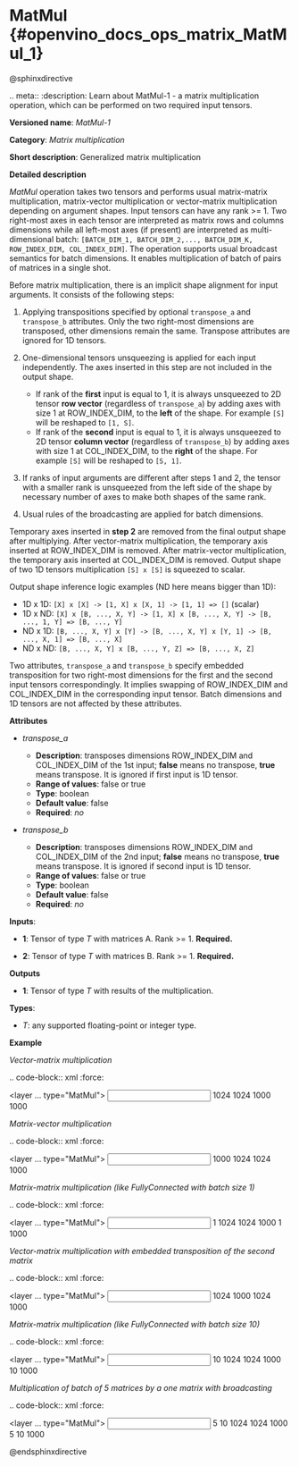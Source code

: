 # MatMul {#openvino_docs_ops_matrix_MatMul_1}

@sphinxdirective

.. meta::
  :description: Learn about MatMul-1 - a matrix multiplication operation, 
                which can be performed on two required input tensors.

**Versioned name**: *MatMul-1*

**Category**: *Matrix multiplication*

**Short description**: Generalized matrix multiplication

**Detailed description**

*MatMul* operation takes two tensors and performs usual matrix-matrix multiplication, matrix-vector multiplication or vector-matrix multiplication depending on argument shapes. Input tensors can have any rank >= 1. Two right-most axes in each tensor are interpreted as matrix rows and columns dimensions while all left-most axes (if present) are interpreted as multi-dimensional batch: ``[BATCH_DIM_1, BATCH_DIM_2,..., BATCH_DIM_K, ROW_INDEX_DIM, COL_INDEX_DIM]``. The operation supports usual broadcast semantics for batch dimensions. It enables multiplication of batch of pairs of matrices in a single shot.

Before matrix multiplication, there is an implicit shape alignment for input arguments. It consists of the following steps:

1. Applying transpositions specified by optional ``transpose_a`` and ``transpose_b`` attributes. Only the two right-most dimensions are transposed, other dimensions remain the same. Transpose attributes are ignored for 1D tensors.

2. One-dimensional tensors unsqueezing is applied for each input independently. The axes inserted in this step are not included in the output shape.

   * If rank of the **first** input is equal to 1, it is always unsqueezed to 2D tensor **row vector** (regardless of ``transpose_a``) by adding axes with size 1 at ROW_INDEX_DIM, to the **left** of the shape. For example ``[S]`` will be reshaped to ``[1, S]``.
   * If rank of the **second** input is equal to 1, it is always unsqueezed to 2D tensor **column vector** (regardless of ``transpose_b``) by adding axes with size 1 at COL_INDEX_DIM, to the **right** of the shape. For example ``[S]`` will be reshaped to ``[S, 1]``.

3. If ranks of input arguments are different after steps 1 and 2, the tensor with a smaller rank is unsqueezed from the left side of the shape by necessary number of axes to make both shapes of the same rank.

4. Usual rules of the broadcasting are applied for batch dimensions.

Temporary axes inserted in **step 2** are removed from the final output shape after multiplying.
After vector-matrix multiplication, the temporary axis inserted at ROW_INDEX_DIM is removed. After matrix-vector multiplication, the temporary axis inserted at COL_INDEX_DIM is removed.
Output shape of two 1D tensors multiplication ``[S] x [S]`` is squeezed to scalar.

Output shape inference logic examples (ND here means bigger than 1D):

* 1D x 1D: ``[X] x [X] -> [1, X] x [X, 1] -> [1, 1] => []`` (scalar)
* 1D x ND: ``[X] x [B, ..., X, Y] -> [1, X] x [B, ..., X, Y] -> [B, ..., 1, Y] => [B, ..., Y]``
* ND x 1D: ``[B, ..., X, Y] x [Y] -> [B, ..., X, Y] x [Y, 1] -> [B, ..., X, 1] => [B, ..., X]``
* ND x ND: ``[B, ..., X, Y] x [B, ..., Y, Z] => [B, ..., X, Z]``


Two attributes, ``transpose_a`` and ``transpose_b`` specify embedded transposition for two right-most dimensions for the first and the second input tensors correspondingly. It implies swapping of ROW_INDEX_DIM and COL_INDEX_DIM in the corresponding input tensor. Batch dimensions and 1D tensors are not affected by these attributes.

**Attributes**

* *transpose_a*

  * **Description**: transposes dimensions ROW_INDEX_DIM and COL_INDEX_DIM of the 1st input; **false** means no transpose, **true** means transpose. It is ignored if first input is 1D tensor.
  * **Range of values**: false or true
  * **Type**: boolean
  * **Default value**: false
  * **Required**: *no*

* *transpose_b*

  * **Description**: transposes dimensions ROW_INDEX_DIM and COL_INDEX_DIM of the 2nd input; **false** means no transpose, **true** means transpose. It is ignored if second input is 1D tensor.
  * **Range of values**: false or true
  * **Type**: boolean
  * **Default value**: false
  * **Required**: *no*


**Inputs**:

* **1**: Tensor of type *T* with matrices A. Rank >= 1. **Required.**

* **2**: Tensor of type *T* with matrices B. Rank >= 1. **Required.**

**Outputs**

* **1**: Tensor of type *T* with results of the multiplication.

**Types**:

* *T*: any supported floating-point or integer type.

**Example**

*Vector-matrix multiplication*

.. code-block:: xml
   :force:

   <layer ... type="MatMul">
       <input>
           <port id="0">
               <dim>1024</dim>
           </port>
           <port id="1">
               <dim>1024</dim>
               <dim>1000</dim>
           </port>
       </input>
       <output>
           <port id="2">
               <dim>1000</dim>
           </port>
       </output>
   </layer>


*Matrix-vector multiplication*

.. code-block:: xml
   :force:

   <layer ... type="MatMul">
       <input>
           <port id="0">
               <dim>1000</dim>
               <dim>1024</dim>
           </port>
           <port id="1">
               <dim>1024</dim>
           </port>
       </input>
       <output>
           <port id="2">
               <dim>1000</dim>
           </port>
       </output>
   </layer>


*Matrix-matrix multiplication (like FullyConnected with batch size 1)*

.. code-block:: xml
   :force:

   <layer ... type="MatMul">
       <input>
           <port id="0">
               <dim>1</dim>
               <dim>1024</dim>
           </port>
           <port id="1">
               <dim>1024</dim>
               <dim>1000</dim>
           </port>
       </input>
       <output>
           <port id="2">
               <dim>1</dim>
               <dim>1000</dim>
           </port>
       </output>
   </layer>


*Vector-matrix multiplication with embedded transposition of the second matrix*

.. code-block:: xml
   :force:

   <layer ... type="MatMul">
       <data transpose_b="true"/>
       <input>
           <port id="0">
               <dim>1024</dim>
           </port>
           <port id="1">
               <dim>1000</dim>
               <dim>1024</dim>
           </port>
       </input>
       <output>
           <port id="2">
               <dim>1000</dim>
           </port>
       </output>
   </layer>


*Matrix-matrix multiplication (like FullyConnected with batch size 10)*

.. code-block:: xml
   :force:

   <layer ... type="MatMul">
       <input>
           <port id="0">
               <dim>10</dim>
               <dim>1024</dim>
           </port>
           <port id="1">
               <dim>1024</dim>
               <dim>1000</dim>
           </port>
       </input>
       <output>
           <port id="2">
               <dim>10</dim>
               <dim>1000</dim>
           </port>
       </output>
   </layer>


*Multiplication of batch of 5 matrices by a one matrix with broadcasting*

.. code-block:: xml
   :force:

   <layer ... type="MatMul">
       <input>
           <port id="0">
               <dim>5</dim>
               <dim>10</dim>
               <dim>1024</dim>
           </port>
           <port id="1">
               <dim>1024</dim>
               <dim>1000</dim>
           </port>
       </input>
       <output>
           <port id="2">
               <dim>5</dim>
               <dim>10</dim>
               <dim>1000</dim>
           </port>
       </output>
   </layer>


@endsphinxdirective

